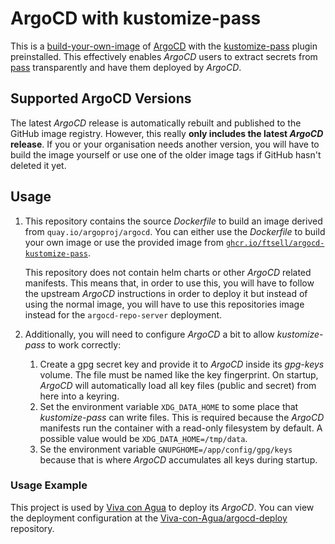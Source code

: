# ArgoCD with kustomize-pass

This is a [build-your-own-image](https://argo-cd.readthedocs.io/en/stable/operator-manual/custom_tools/#byoi-build-your-own-image) of [ArgoCD](https://argoproj.github.io/cd/) with the [kustomize-pass](https://github.com/ftsell/kustomize-pass) plugin preinstalled.
This effectively enables *ArgoCD* users to extract secrets from [pass](https://www.passwordstore.org/) transparently and have them deployed by *ArgoCD*.

## Supported ArgoCD Versions

The latest *ArgoCD* release is automatically rebuilt and published to the GitHub image registry.
However, this really **only includes the latest *ArgoCD* release**.
If you or your organisation needs another version, you will have to build the image yourself or use one of the older image tags if GitHub hasn't deleted it yet.

## Usage

1. This repository contains the source *Dockerfile* to build an image derived from `quay.io/argoproj/argocd`.
   You can either use the *Dockerfile* to build your own image or use the provided image from [`ghcr.io/ftsell/argocd-kustomize-pass`](https://github.com/ftsell/argocd-kustomize-pass/pkgs/container/argocd-kustomize-pass).

   This repository does not contain helm charts or other *ArgoCD* related manifests.
   This means that, in order to use this, you will have to follow the upstream *ArgoCD* instructions in order to deploy it but instead of using the normal image, you will have to use this repositories image instead for the `argocd-repo-server` deployment.

2. Additionally, you will need to configure *ArgoCD* a bit to allow *kustomize-pass* to work correctly:
   1. Create a gpg secret key and provide it to *ArgoCD* inside its *gpg-keys* volume.
      The file must be named like the key fingerprint.
      On startup, *ArgoCD* will automatically load all key files (public and secret) from here into a keyring.
   2. Set the environment variable `XDG_DATA_HOME` to some place that *kustomize-pass* can write files.
      This is required because the *ArgoCD* manifests run the container with a read-only filesystem by default.
      A possible value would be `XDG_DATA_HOME=/tmp/data`.
   3. Se the environment variable `GNUPGHOME=/app/config/gpg/keys` because that is where *ArgoCD* accumulates all keys during startup.

### Usage Example

This project is used by [Viva con Agua](https://www.vivaconagua.org/) to deploy its *ArgoCD*.
You can view the deployment configuration at the [Viva-con-Agua/argocd-deploy](https://github.com/Viva-con-Agua/argocd-deploy) repository.

